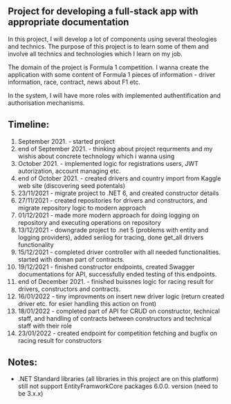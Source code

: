 

Project for developing a full-stack app with appropriate documentation
------------------------------------------------------------------------------------------------------------------------

In this project, I will develop a lot of components using several theologies and technics. The purpose of this project is to learn some of them and involve all technics and technologies which I learn on my job.

The domain of the project is Formula 1 competition. I wanna create the application with some content of Formula 1 pieces of information - driver information, race, contract, news about F1 etc.

In the system, I will have more roles with implemented authentification and authorisation mechanisms.


Timeline:
------------------------------------------------------------------------------------------------------------------------
1.	September 2021. - started project 
2.	end of September 2021. - thinking about project requrments and my wishis about concrete technology which i wanna using
3.	October 2021. - implemented logic for registrations users, JWT autorization, account managing etc.
4.	end of October 2021. - created drivers and country import from Kaggle web site (discovering seed potentals)
5.	23/11/2021 - migrate project to .NET 6, and created constructor details
6.	27/11/2021 - created repositories for drivers and constructors, and migrate repository logic to modern approach
7.	01/12/2021 - made more modern approach for doing logging on repository and executing operations on repository
8.	13/12/2021 - downgrade project to .net 5 (problems with entity and logging providers), added serilog for tracing, done get_all drivers functionality
9.	15/12/2021 - completed driver controller with all needed functionalities. started with doman part of contracts.
10.	19/12/2021 - finished constructor endpoints, created Swagger documentations for API, successfully ended testing of this endpoints.
11.	end of December 2021. - finished buissnes logic for racing result for drivers, constructors and contracts.
12.	16/01/2022 - tiny improvments on insert new driver logic (return created driver etc. for esier handling this action on front)
13.	18/01/2022 - completed part of API for CRUD on constructor, technical staff, and handling of contracts between constructors and technical staff with their role
14.	23/01/2022 - created endpoint for competition fetching and bugfix on racing result for constructors


Notes:
------------------------------------------------------------------------------------------------------------------------
* .NET Standard libraries (all libraries in this project are on this platform) still not support EntityFramworkCore packages 6.0.0. version (need to be 3.x.x)
